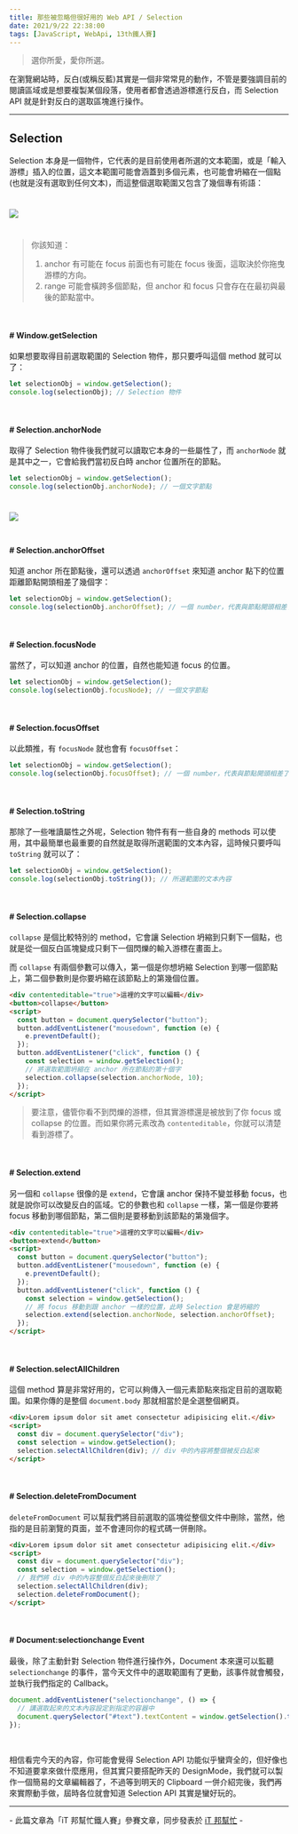 ```yaml
---
title: 那些被忽略但很好用的 Web API / Selection
date: 2021/9/22 22:38:00
tags: [JavaScript, WebApi, 13th鐵人賽]
---
```


> 選你所愛，愛你所選。

在瀏覽網站時，反白(或稱反藍)其實是一個非常常見的動作，不管是要強調目前的閱讀區域或是想要複製某個段落，使用者都會透過游標進行反白，而 Selection API 就是針對反白的選取區塊進行操作。

---

## Selection

Selection 本身是一個物件，它代表的是目前使用者所選的文本範圍，或是「輸入游標」插入的位置，這文本範圍可能會涵蓋到多個元素，也可能會坍縮在一個點(也就是沒有選取到任何文本)，而這整個選取範圍又包含了幾個專有術語：

<img src="/img/content/webapi-9/selection.png" style="margin: 24px auto;" />

> 你該知道：
>
> 1. anchor 有可能在 focus 前面也有可能在 focus 後面，這取決於你拖曳游標的方向。
> 2. range 可能會橫跨多個節點，但 anchor 和 focus 只會存在在最初與最後的節點當中。

<br/>

#### # Window.getSelection

如果想要取得目前選取範圍的 Selection 物件，那只要呼叫這個 method 就可以了：

```javascript
let selectionObj = window.getSelection();
console.log(selectionObj); // Selection 物件
```

<br/>

#### # Selection.anchorNode

取得了 Selection 物件後我們就可以讀取它本身的一些屬性了，而 `anchorNode` 就是其中之一，它會給我們當初反白時 anchor 位置所在的節點。

```javascript
let selectionObj = window.getSelection();
console.log(selectionObj.anchorNode); // 一個文字節點
```

<img src="/img/content/webapi-9/anchor.gif" style="margin: 24px auto;" />

<br/>

#### # Selection.anchorOffset

知道 anchor 所在節點後，還可以透過 `anchorOffset` 來知道 anchor 點下的位置距離節點開頭相差了幾個字：

```javascript
let selectionObj = window.getSelection();
console.log(selectionObj.anchorOffset); // 一個 number，代表與節點開頭相差了幾個字
```

<br/>

#### # Selection.focusNode

當然了，可以知道 anchor 的位置，自然也能知道 focus 的位置。

```javascript
let selectionObj = window.getSelection();
console.log(selectionObj.focusNode); // 一個文字節點
```

<br/>

#### # Selection.focusOffset

以此類推，有 `focusNode` 就也會有 `focusOffset`：

```javascript
let selectionObj = window.getSelection();
console.log(selectionObj.focusOffset); // 一個 number，代表與節點開頭相差了幾個字
```

<br/>

#### # Selection.toString

那除了一些唯讀屬性之外呢，Selection 物件有有一些自身的 methods 可以使用，其中最簡單也最重要的自然就是取得所選範圍的文本內容，這時候只要呼叫 `toString` 就可以了：

```javascript
let selectionObj = window.getSelection();
console.log(selectionObj.toString()); // 所選範圍的文本內容
```

<br/>

#### # Selection.collapse

`collapse` 是個比較特別的 method，它會讓 Selection 坍縮到只剩下一個點，也就是從一個反白區塊變成只剩下一個閃爍的輸入游標在畫面上。

而 `collapse` 有兩個參數可以傳入，第一個是你想坍縮 Selection 到哪一個節點上，第二個參數則是你要坍縮在該節點上的第幾個位置。

```html
<div contenteditable="true">這裡的文字可以編輯</div>
<button>collapse</button>
<script>
  const button = document.querySelector("button");
  button.addEventListener("mousedown", function (e) {
    e.preventDefault();
  });
  button.addEventListener("click", function () {
    const selection = window.getSelection();
    // 將選取範圍坍縮在 anchor 所在節點的第十個字
    selection.collapse(selection.anchorNode, 10);
  });
</script>
```

> 要注意，儘管你看不到閃爍的游標，但其實游標還是被放到了你 focus 或 collapse 的位置。而如果你將元素改為 `contenteditable`，你就可以清楚看到游標了。

<br/>

#### # Selection.extend

另一個和 `collapse` 很像的是 `extend`，它會讓 anchor 保持不變並移動 focus，也就是說你可以改變反白的區域。它的參數也和 `collapse` 一樣，第一個是你要將 focus 移動到哪個節點，第二個則是要移動到該節點的第幾個字。

```html
<div contenteditable="true">這裡的文字可以編輯</div>
<button>extend</button>
<script>
  const button = document.querySelector("button");
  button.addEventListener("mousedown", function (e) {
    e.preventDefault();
  });
  button.addEventListener("click", function () {
    const selection = window.getSelection();
    // 將 focus 移動到跟 anchor 一樣的位置，此時 Selection 會是坍縮的
    selection.extend(selection.anchorNode, selection.anchorOffset);
  });
</script>
```

<br/>

#### # Selection.selectAllChildren

這個 method 算是非常好用的，它可以夠傳入一個元素節點來指定目前的選取範圍。如果你傳的是整個 `document.body` 那就相當於是全選整個網頁。

```html
<div>Lorem ipsum dolor sit amet consectetur adipisicing elit.</div>
<script>
  const div = document.querySelector("div");
  const selection = window.getSelection();
  selection.selectAllChildren(div); // div 中的內容將整個被反白起來
</script>
```

<br/>

#### # Selection.deleteFromDocument

`deleteFromDocument` 可以幫我們將目前選取的區塊從整個文件中刪除，當然，他指的是目前瀏覽的頁面，並不會連同你的程式碼一併刪除。

```html
<div>Lorem ipsum dolor sit amet consectetur adipisicing elit.</div>
<script>
  const div = document.querySelector("div");
  const selection = window.getSelection();
  // 我們將 div 中的內容整個反白起來後刪除了
  selection.selectAllChildren(div);
  selection.deleteFromDocument();
</script>
```

<br/>

#### # Document:selectionchange Event

最後，除了主動針對 Selection 物件進行操作外，Document 本來還可以監聽 `selectionchange` 的事件，當今天文件中的選取範圍有了更動，該事件就會觸發，並執行我們指定的 Callback。

```javascript
document.addEventListener("selectionchange", () => {
  // 講選取起來的文本內容設定到指定的容器中
  document.querySelector("#text").textContent = window.getSelection().toString();
});
```

<br/>

相信看完今天的內容，你可能會覺得 Selection API 功能似乎蠻齊全的，但好像也不知道要拿來做什麼應用，但其實只要搭配昨天的 DesignMode，我們就可以製作一個簡易的文章編輯器了，不過等到明天的 Clipboard 一併介紹完後，我們再來實際動手做，屆時各位就會知道 Selection API 其實是蠻好玩的。

---

\- 此篇文章為「iT 邦幫忙鐵人賽」參賽文章，同步發表於 [iT 邦幫忙](https://ithelp.ithome.com.tw/articles/10271519) -
